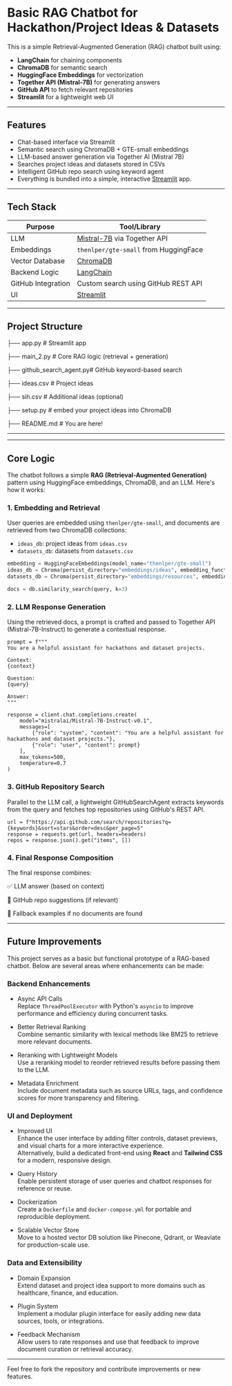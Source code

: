 
# Basic RAG Chatbot for Hackathon/Project Ideas & Datasets

This is a simple Retrieval-Augmented Generation (RAG) chatbot built using:

- **LangChain** for chaining components
- **ChromaDB** for semantic search
- **HuggingFace Embeddings** for vectorization
- **Together API (Mistral-7B)** for generating answers
- **GitHub API** to fetch relevant repositories
- **Streamlit** for a lightweight web UI

---

##  Features

- Chat-based interface via Streamlit
- Semantic search using ChromaDB + GTE-small embeddings
- LLM-based answer generation via Together AI (Mistral 7B)
- Searches project ideas and datasets stored in CSVs
- Intelligent GitHub repo search using keyword agent
- Everything is bundled into a simple, interactive [Streamlit](https://streamlit.io/) app.

---


## Tech Stack

| Purpose             | Tool/Library                        |
|---------------------|-------------------------------------|
| LLM                 | [Mistral-7B](https://www.together.ai/) via Together API |
| Embeddings          | `thenlper/gte-small` from HuggingFace |
| Vector Database     | [ChromaDB](https://www.trychroma.com/) |
| Backend Logic       | [LangChain](https://www.langchain.com/) |
| GitHub Integration  | Custom search using GitHub REST API |
| UI                  | [Streamlit](https://streamlit.io/)  |

---

## Project Structure

├── app.py # Streamlit app

├── main_2.py # Core RAG logic (retrieval + generation)

├── github_search_agent.py# GitHub keyword-based search

├── ideas.csv # Project ideas

├── sih.csv # Additional ideas (optional)

├── setup.py # embed your project ideas into ChromaDB

├── README.md # You are here!

---

---

## Core Logic

The chatbot follows a simple **RAG (Retrieval-Augmented Generation)** pattern using HuggingFace embeddings, ChromaDB, and an LLM. Here's how it works:

### 1. Embedding and Retrieval

User queries are embedded using `thenlper/gte-small`, and documents are retrieved from two ChromaDB collections:
- `ideas_db`: project ideas from `ideas.csv`
- `datasets_db`: datasets from `datasets.csv`

```python
embedding = HuggingFaceEmbeddings(model_name="thenlper/gte-small")
ideas_db = Chroma(persist_directory="embeddings/ideas", embedding_function=embedding)
datasets_db = Chroma(persist_directory="embeddings/resources", embedding_function=embedding)

docs = db.similarity_search(query, k=3)
```


### 2. LLM Response Generation
Using the retrieved docs, a prompt is crafted and passed to Together API (Mistral-7B-Instruct) to generate a contextual response.

```
prompt = f"""
You are a helpful assistant for hackathons and dataset projects.

Context:
{context}

Question:
{query}

Answer:
"""

response = client.chat.completions.create(
    model="mistralai/Mistral-7B-Instruct-v0.1",
    messages=[
        {"role": "system", "content": "You are a helpful assistant for hackathons and dataset projects."},
        {"role": "user", "content": prompt}
    ],
    max_tokens=500,
    temperature=0.7
)
```

### 3. GitHub Repository Search
Parallel to the LLM call, a lightweight GitHubSearchAgent extracts keywords from the query and fetches top repositories using GitHub's REST API.
```
url = f"https://api.github.com/search/repositories?q={keywords}&sort=stars&order=desc&per_page=5"
response = requests.get(url, headers=headers)
repos = response.json().get("items", [])
```
###  4. Final Response Composition
The final response combines:

✅ LLM answer (based on context)

🔗 GitHub repo suggestions (if relevant)

🛑 Fallback examples if no documents are found





---

## Future Improvements

This project serves as a basic but functional prototype of a RAG-based chatbot. Below are several areas where enhancements can be made:

### Backend Enhancements

- Async API Calls  
  Replace `ThreadPoolExecutor` with Python's `asyncio` to improve performance and efficiency during concurrent tasks.

- Better Retrieval Ranking  
  Combine semantic similarity with lexical methods like BM25 to retrieve more relevant documents.

- Reranking with Lightweight Models  
  Use a reranking model to reorder retrieved results before passing them to the LLM.

- Metadata Enrichment  
  Include document metadata such as source URLs, tags, and confidence scores for more transparency and filtering.


### UI and Deployment

- Improved UI  
  Enhance the user interface by adding filter controls, dataset previews, and visual charts for a more interactive experience.  
  Alternatively, build a dedicated front-end using **React** and **Tailwind CSS** for a modern, responsive design.

- Query History  
  Enable persistent storage of user queries and chatbot responses for reference or reuse.

- Dockerization  
  Create a `Dockerfile` and `docker-compose.yml` for portable and reproducible deployment.

- Scalable Vector Store  
  Move to a hosted vector DB solution like Pinecone, Qdrant, or Weaviate for production-scale use.

### Data and Extensibility

- Domain Expansion  
  Extend dataset and project idea support to more domains such as healthcare, finance, and education.

- Plugin System  
  Implement a modular plugin interface for easily adding new data sources, tools, or integrations.

- Feedback Mechanism  
  Allow users to rate responses and use that feedback to improve document curation or retrieval accuracy.

---

Feel free to fork the repository and contribute improvements or new features.


